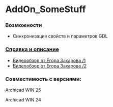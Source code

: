 # AddOn_SomeStuff
### Возможности
* Синхронизация свойств и параметров GDL

### [Справка и описание](https://github.com/kuvbur/AddOn_SomeStuff/wiki/%D0%9E%D0%B3%D0%BB%D0%B0%D0%B2%D0%BB%D0%B5%D0%BD%D0%B8%D0%B5)

* [Видеообзор от Егора Захарова /1](https://www.youtube.com/watch?v=msOBRXge0ec)
* [Видеообзор от Егора Захарова /2](https://youtu.be/s541ycUumtI)

### Совместимость с версиями:
Archicad WIN 25

Archicad WIN 24
